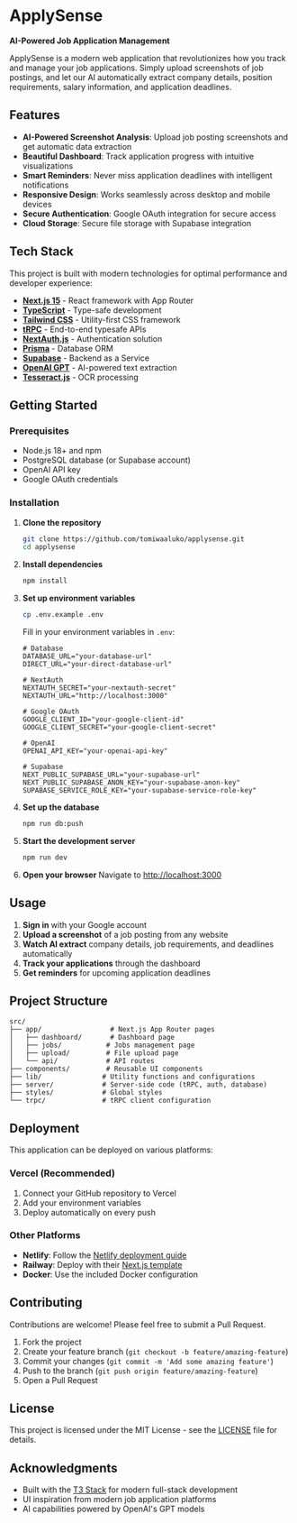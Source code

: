# ApplySense

**AI-Powered Job Application Management**

ApplySense is a modern web application that revolutionizes how you track and manage your job applications. Simply upload screenshots of job postings, and let our AI automatically extract company details, position requirements, salary information, and application deadlines.

## Features

- **AI-Powered Screenshot Analysis**: Upload job posting screenshots and get automatic data extraction
- **Beautiful Dashboard**: Track application progress with intuitive visualizations
- **Smart Reminders**: Never miss application deadlines with intelligent notifications
- **Responsive Design**: Works seamlessly across desktop and mobile devices
- **Secure Authentication**: Google OAuth integration for secure access
- **Cloud Storage**: Secure file storage with Supabase integration

## Tech Stack

This project is built with modern technologies for optimal performance and developer experience:

- **[Next.js 15](https://nextjs.org)** - React framework with App Router
- **[TypeScript](https://www.typescriptlang.org/)** - Type-safe development
- **[Tailwind CSS](https://tailwindcss.com)** - Utility-first CSS framework
- **[tRPC](https://trpc.io)** - End-to-end typesafe APIs
- **[NextAuth.js](https://next-auth.js.org)** - Authentication solution
- **[Prisma](https://prisma.io)** - Database ORM
- **[Supabase](https://supabase.com)** - Backend as a Service
- **[OpenAI GPT](https://openai.com)** - AI-powered text extraction
- **[Tesseract.js](https://tesseract.projectnaptha.com/)** - OCR processing

## Getting Started

### Prerequisites

- Node.js 18+ and npm
- PostgreSQL database (or Supabase account)
- OpenAI API key
- Google OAuth credentials

### Installation

1. **Clone the repository**

   ```bash
   git clone https://github.com/tomiwaaluko/applysense.git
   cd applysense
   ```

2. **Install dependencies**

   ```bash
   npm install
   ```

3. **Set up environment variables**

   ```bash
   cp .env.example .env
   ```

   Fill in your environment variables in `.env`:

   ```env
   # Database
   DATABASE_URL="your-database-url"
   DIRECT_URL="your-direct-database-url"

   # NextAuth
   NEXTAUTH_SECRET="your-nextauth-secret"
   NEXTAUTH_URL="http://localhost:3000"

   # Google OAuth
   GOOGLE_CLIENT_ID="your-google-client-id"
   GOOGLE_CLIENT_SECRET="your-google-client-secret"

   # OpenAI
   OPENAI_API_KEY="your-openai-api-key"

   # Supabase
   NEXT_PUBLIC_SUPABASE_URL="your-supabase-url"
   NEXT_PUBLIC_SUPABASE_ANON_KEY="your-supabase-anon-key"
   SUPABASE_SERVICE_ROLE_KEY="your-supabase-service-role-key"
   ```

4. **Set up the database**

   ```bash
   npm run db:push
   ```

5. **Start the development server**

   ```bash
   npm run dev
   ```

6. **Open your browser**
   Navigate to [http://localhost:3000](http://localhost:3000)

## Usage

1. **Sign in** with your Google account
2. **Upload a screenshot** of a job posting from any website
3. **Watch AI extract** company details, job requirements, and deadlines automatically
4. **Track your applications** through the dashboard
5. **Get reminders** for upcoming application deadlines

## Project Structure

```
src/
├── app/                 # Next.js App Router pages
│   ├── dashboard/       # Dashboard page
│   ├── jobs/           # Jobs management page
│   ├── upload/         # File upload page
│   └── api/            # API routes
├── components/         # Reusable UI components
├── lib/               # Utility functions and configurations
├── server/            # Server-side code (tRPC, auth, database)
├── styles/            # Global styles
└── trpc/              # tRPC client configuration
```

## Deployment

This application can be deployed on various platforms:

### Vercel (Recommended)

1. Connect your GitHub repository to Vercel
2. Add your environment variables
3. Deploy automatically on every push

### Other Platforms

- **Netlify**: Follow the [Netlify deployment guide](https://docs.netlify.com/frameworks/next-js/)
- **Railway**: Deploy with their [Next.js template](https://railway.app/template/next-js)
- **Docker**: Use the included Docker configuration

## Contributing

Contributions are welcome! Please feel free to submit a Pull Request.

1. Fork the project
2. Create your feature branch (`git checkout -b feature/amazing-feature`)
3. Commit your changes (`git commit -m 'Add some amazing feature'`)
4. Push to the branch (`git push origin feature/amazing-feature`)
5. Open a Pull Request

## License

This project is licensed under the MIT License - see the [LICENSE](LICENSE) file for details.

## Acknowledgments

- Built with the [T3 Stack](https://create.t3.gg/) for modern full-stack development
- UI inspiration from modern job application platforms
- AI capabilities powered by OpenAI's GPT models

